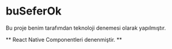 # buSeferOk

Bu proje benim tarafımdan teknoloji denemesi olarak yapılmıştır.

** React Native Componentleri denenmiştir. **
